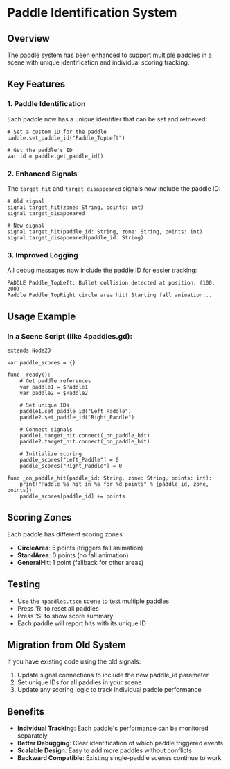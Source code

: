# Paddle Identification System

## Overview
The paddle system has been enhanced to support multiple paddles in a scene with unique identification and individual scoring tracking.

## Key Features

### 1. Paddle Identification
Each paddle now has a unique identifier that can be set and retrieved:
```gdscript
# Set a custom ID for the paddle
paddle.set_paddle_id("Paddle_TopLeft")

# Get the paddle's ID
var id = paddle.get_paddle_id()
```

### 2. Enhanced Signals
The `target_hit` and `target_disappeared` signals now include the paddle ID:
```gdscript
# Old signal
signal target_hit(zone: String, points: int)
signal target_disappeared

# New signal
signal target_hit(paddle_id: String, zone: String, points: int)
signal target_disappeared(paddle_id: String)
```

### 3. Improved Logging
All debug messages now include the paddle ID for easier tracking:
```
PADDLE Paddle_TopLeft: Bullet collision detected at position: (100, 200)
Paddle Paddle_TopRight circle area hit! Starting fall animation...
```

## Usage Example

### In a Scene Script (like 4paddles.gd):
```gdscript
extends Node2D

var paddle_scores = {}

func _ready():
    # Get paddle references
    var paddle1 = $Paddle1
    var paddle2 = $Paddle2
    
    # Set unique IDs
    paddle1.set_paddle_id("Left_Paddle")
    paddle2.set_paddle_id("Right_Paddle")
    
    # Connect signals
    paddle1.target_hit.connect(_on_paddle_hit)
    paddle2.target_hit.connect(_on_paddle_hit)
    
    # Initialize scoring
    paddle_scores["Left_Paddle"] = 0
    paddle_scores["Right_Paddle"] = 0

func _on_paddle_hit(paddle_id: String, zone: String, points: int):
    print("Paddle %s hit in %s for %d points" % [paddle_id, zone, points])
    paddle_scores[paddle_id] += points
```

## Scoring Zones
Each paddle has different scoring zones:
- **CircleArea**: 5 points (triggers fall animation)
- **StandArea**: 0 points (no fall animation)
- **GeneralHit**: 1 point (fallback for other areas)

## Testing
- Use the `4paddles.tscn` scene to test multiple paddles
- Press 'R' to reset all paddles
- Press 'S' to show score summary
- Each paddle will report hits with its unique ID

## Migration from Old System
If you have existing code using the old signals:
1. Update signal connections to include the new paddle_id parameter
2. Set unique IDs for all paddles in your scene
3. Update any scoring logic to track individual paddle performance

## Benefits
- **Individual Tracking**: Each paddle's performance can be monitored separately
- **Better Debugging**: Clear identification of which paddle triggered events
- **Scalable Design**: Easy to add more paddles without conflicts
- **Backward Compatible**: Existing single-paddle scenes continue to work
